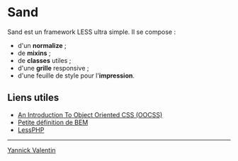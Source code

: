 Sand 
===========

Sand est un framework LESS ultra simple. Il se compose :

- d'un **normalize** ;
- de **mixins** ;
- de **classes** utiles ;
- d'une **grille** responsive ;
- d'une feuille de style pour l'**impression**.


Liens utiles 
----------------

- <a href="http://www.smashingmagazine.com/2011/12/12/an-introduction-to-object-oriented-css-oocss/" target="_blank">An Introduction To Object Oriented CSS (OOCSS)</a>
- <a href="http://putaindecode.fr/posts/css/petite-definition-bem/" target="_blank">Petite définition de BEM</a>
- <a href="http://lessphp.gpeasy.com/" target="_blank">LessPHP</a>
  
  
---------------------------
  
<a href="http://yvalentin.com/" target="_blank">Yannick Valentin</a>